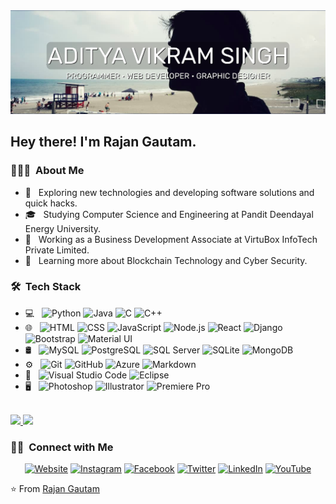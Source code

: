 <img src="https://raw.githubusercontent.com/AVS1508/AVS1508/master/assets/Aditya%20Vikram%20Singh%20Banner.png">

<h2> Hey there! I'm Rajan Gautam.</h2>

<h3> 👨🏻‍💻 &nbsp;About Me </h3>

- 🤔 &nbsp; Exploring new technologies and developing software solutions and quick hacks.
- 🎓 &nbsp; Studying Computer Science and Engineering at Pandit Deendayal Energy University.
- 💼 &nbsp; Working as a Business Development Associate at VirtuBox InfoTech Private Limited.
- 🌱 &nbsp; Learning more about Blockchain Technology and Cyber Security.

<h3> 🛠 &nbsp;Tech Stack</h3>

- 💻 &nbsp;
  ![Python](https://img.shields.io/badge/-Python-333333?style=flat&logo=python)
  ![Java](https://img.shields.io/badge/-Java-333333?style=flat&logo=Java&logoColor=007396)
  ![C](https://img.shields.io/badge/-C-333333?style=flat&logo=C%2B%2B&logoColor=00599C)
  ![C++](https://img.shields.io/badge/-C++-333333?style=flat&logo=C%2B%2B&logoColor=00599C)
- 🌐 &nbsp;
  ![HTML](https://img.shields.io/badge/-HTML-333333?style=flat&logo=HTML)
  ![CSS](https://img.shields.io/badge/-CSS-333333?style=flat&logo=CSS3&logoColor=1572B6)
  ![JavaScript](https://img.shields.io/badge/-JavaScript-333333?style=flat&logo=javascript)
  ![Node.js](https://img.shields.io/badge/-Node.js-333333?style=flat&logo=node.js)
  ![React](https://img.shields.io/badge/-React-333333?style=flat&logo=react)
  ![Django](https://img.shields.io/badge/-Django-333333?style=flat&logo=django)
  ![Bootstrap](https://img.shields.io/badge/-Bootstrap-333333?style=flat&logo=bootstrap&logoColor=563D7C)
  ![Material UI](https://img.shields.io/badge/-MaterialUI-333333?style=flat&logo=material-ui&logoColor=563D7C)
- 🛢 &nbsp;
  ![MySQL](https://img.shields.io/badge/-MySQL-333333?style=flat&logo=mysql)
  ![PostgreSQL](https://img.shields.io/badge/-PostgreSQL-333333?style=flat&logo=postgresql)
  ![SQL Server](https://img.shields.io/badge/-SQLServer-333333?style=flat&logo=microsoft-sql-server)
  ![SQLite](https://img.shields.io/badge/-SQLite-333333?style=flat&logo=sqlite)
  ![MongoDB](https://img.shields.io/badge/-MongoDB-333333?style=flat&logo=mongodb)
- ⚙️ &nbsp;
  ![Git](https://img.shields.io/badge/-Git-333333?style=flat&logo=git)
  ![GitHub](https://img.shields.io/badge/-GitHub-333333?style=flat&logo=github)
  ![Azure](https://img.shields.io/badge/-Azure-333333?style=flat&logo=azure)
  ![Markdown](https://img.shields.io/badge/-Markdown-333333?style=flat&logo=markdown)
- 🔧 &nbsp;
  ![Visual Studio Code](https://img.shields.io/badge/-Visual%20Studio%20Code-333333?style=flat&logo=visual-studio-code&logoColor=007ACC)
  ![Eclipse](https://img.shields.io/badge/-Eclipse-333333?style=flat&logo=eclipse-ide&logoColor=2C2255)
- 🖥 &nbsp;
  ![Photoshop](https://img.shields.io/badge/-Photoshop-333333?style=flat&logo=adobe-photoshop)
  ![Illustrator](https://img.shields.io/badge/-Illustrator-333333?style=flat&logo=adobe-illustrator)
  ![Premiere Pro](https://img.shields.io/badge/-PremierePro-333333?style=flat&logo=adobe-premiere-pro)

<br/>

<a href="https://github.com/rgautam320">
  <img height="180em" src="https://github-readme-stats.vercel.app/api?username=rgautam320&theme=buefy&show_icons=true" />
  <img height="180em" src="https://github-readme-stats.vercel.app/api/top-langs/?username=rgautam320&theme=buefy&layout=compact" />
</a>

<br/>

<h3> 🤝🏻 &nbsp;Connect with Me </h3>

<p align="center">
<a href="https://www.rajangautam.com.np"><img alt="Website" src="https://img.shields.io/badge/Website-rajangautam.com.np-blue?style=flat-square&logo=google-chrome"></a>
<a href="https://www.instagram.com/rgautam320"><img alt="Instagram" src="https://img.shields.io/badge/Instagram-rgautam320-blue?style=flat-square&logo=instagram"></a>
<a href="https://www.facebook.com/rgautam320"><img alt="Facebook" src="https://img.shields.io/badge/Facebook-rgautam320-blue?style=flat-square&logo=facebook"></a>
<a href="https://www.twitter.com/rgautam320"><img alt="Twitter" src="https://img.shields.io/badge/Twitter-rgautam320-blue?style=flat-square&logo=twitter"></a>
<a href="https://www.linkedin.com/in/rgautam320/"><img alt="LinkedIn" src="https://img.shields.io/badge/LinkedIn-rgautam320-blue?style=flat-square&logo=linkedin"></a>
<a href="https://www.youtube.com/c/rgautam320/"><img alt="YouTube" src="https://img.shields.io/badge/YouTube-rgautam320-blue?style=flat-square&logo=youtube"></a>
</p>

⭐️ From [Rajan Gautam](https://github.com/rgautam320)
